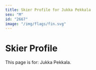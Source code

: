 ```yaml
---
title: Skier Profile for Jukka Pekkala
sex: "M"
id: "2667"
image: "/img/flags/fin.svg" 
---
```


# Skier Profile

This page is for: Jukka Pekkala.
    